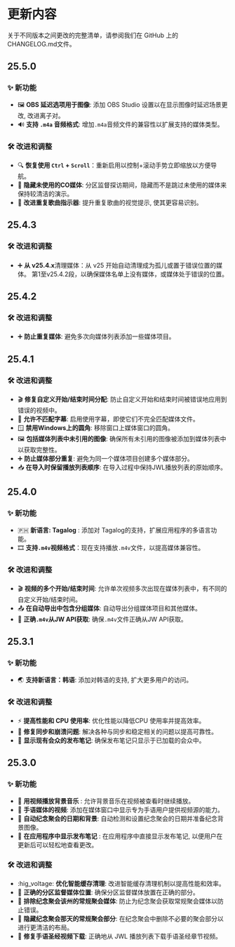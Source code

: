 <!-- markdownlint-disable no-duplicate-heading -->

# 更新内容

关于不同版本之间更改的完整清单，请参阅我们在 GitHub 上的 CHANGELOG.md文件。

## 25.5.0

### ✨ 新功能

- 🖼️ **OBS 延迟选项用于图像**: 添加 OBS Studio 设置以在显示图像时延迟场景更改, 改进离子对。
- 🔊 **支持 `.m4a` 音频格式**: 增加`.m4a`音频文件的兼容性以扩展支持的媒体类型。

### 🛠️ 改进和调整

- 🔍 **恢复使用 `Ctrl` + `Scroll`**：重新启用以控制+滚动手势立即缩放以方便导航。
- 👤 **隐藏未使用的CO媒体**: 分区监督探访期间，隐藏而不是跳过未使用的媒体来保持较清洁的演示。
- 🎵 **改进重复歌曲指示器**: 提升重复歌曲的视觉提示, 使其更容易识别。

## 25.4.3

### 🛠️ 改进和调整

- ➕ **从 v25.4.x**清理媒体：从 v25 开始自动清理成为孤儿或置于错误位置的媒体。 第1至v25.4.2段，以确保媒体名单上没有媒体，或媒体处于错误的位置。

## 25.4.2

### 🛠️ 改进和调整

- ➕ **防止重复媒体**: 避免多次向媒体列表添加一些媒体项目。

## 25.4.1

### 🛠️ 改进和调整

- 🎬 **修复自定义开始/结束时间分配**: 防止自定义开始和结束时间被错误地应用到错误的视频中。
- 📝 **允许不匹配字幕**: 启用使用字幕，即使它们不完全匹配媒体文件。
- 🪟 **禁用Windows上的圆角**: 移除窗口上媒体窗口的圆角。
- 🖼️ **包括媒体列表中未引用的图像**: 确保所有未引用的图像被添加到媒体列表中以获取完整性。
- ➕ **防止媒体部分重复**: 避免为同一个媒体项目创建多个媒体部分。
- 📥 **在导入时保留播放列表顺序**: 在导入过程中保持JWL播放列表的原始顺序。

## 25.4.0

### ✨ 新功能

- 🇵🇭 **新语言: Tagalog** : 添加对 Tagalog的支持，扩展应用程序的多语言功能。
- 🎞 **支持`.m4v`视频格式**：现在支持播放`.m4v`文件，以提高媒体兼容性。

### 🛠️ 改进和调整

- 🎬 **视频的多个开始/结束时间**: 允许单次视频多次出现在媒体列表中，有不同的自定义开始/结束时间。
- 📤 **在自动导出中包含分组媒体**: 自动导出分组媒体项目和其他媒体。
- 📡 **正确`.m4v`从JW API获取**: 确保`.m4v`文件正确从JW API获取。

## 25.3.1

### ✨ 新功能

- 🌏 **支持新语言：韩语**: 添加对韩语的支持, 扩大更多用户的访问。

### 🛠️ 改进和调整

- ⚡ **提高性能和 CPU 使用率**: 优化性能以降低CPU 使用率并提高效率。
- 🔄  **修复同步和崩溃问题**: 解决各种与同步和稳定相关的问题以提高可靠性。
- 📜 **显示现有会众的发布笔记**: 确保发布笔记只显示于已加载的会众中。

## 25.3.0

### ✨ 新功能

- 🎵 **用视频播放背景音乐** : 允许背景音乐在视频被查看时继续播放。
- 🎥 **手语媒体的视频**: 添加在媒体窗口中显示专为手语用户提供视频源的能力。
- 📅 **自动纪念聚会的日期和背景**: 自动检测和设置纪念聚会的日期并准备纪念背景图像。
- 📜 **在应用程序中显示发布笔记** : 在应用程序中直接显示发布笔记, 以便用户在更新后可以轻松地查看更改。

### 🛠️ 改进和调整

- :hig_voltage: **优化智能缓存清理**: 改进智能缓存清理机制以提高性能和效率。
- 📂 **正确的分区监督媒体位置**: 确保分区监督媒体放置在正确的部分。
- 📅 **排除纪念聚会该州的常规聚会媒体**: 防止为纪念聚会获取常规聚会媒体以防止错误。
- 📅 **隐藏纪念聚会那天的常规聚会部分**: 在纪念聚会中删除不必要的聚会部分以进行更清洁的布局。
- 📖 **修复手语圣经视频下载**: 正确地从 JWL 播放列表下载手语圣经章节视频。
